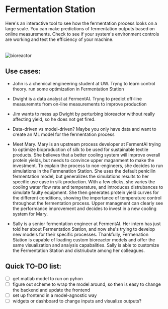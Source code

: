# Fermentation Station
Here's an interactive tool to see how the fermentation process looks on a large scale. You can make predictions of fermentation outputs based on online measurements.
Check to see if your system's environment controls are working and test the efficiency of your machine.
\
\
\
![bioreactor](http://www.industrialpenicillinsimulation.com/images/IndPenSim_input_outputs_V2.png)
## Use cases:
- John is a chemical engineering student at UW. Tryng to learn control theory. run some optimization in Fermentation Station

- Dwight is a data analyst at FermentAI. Tryng to predict off-line measuremnts from on-line measurements to improve production

- Jim wants to mess up Dwight by perturbing bioreactor without really affecting yield, so he does not get fired.

- Data-driven vs model-driven? Maybe you only have data and want to create an ML model for the fermentation process

- Meet Mary. Mary is an upstream process developer at FermentAI trying to optimize bioproduction of silk to be used for sustainable textile products. She believes that a better cooling system will improve overall protein yields, but needs to convince upper maganment to make the investment. To explain the process to non-engineers, she decides to run simulations in the Fermenation Station. She uses the default penicilin fermentation model, but generalizes the simulations results to her specific use case in silk production. With a few clicks, she varies the cooling water flow rate and temperature, and introduces distrubances to simulate faulty equipment. She then generates protein yield curves for the different conditions, showing the importance of temperature control throughout the fermentation process. Upper managment can clearly see the performance improvement and decides to invest in a new cooling system for Mary.

- Sally is a senior fermentation engineer at FermentAI. Her intern has just told her about Fermentation Station, and now she's trying to develop new models for their specific processes. Thankfully, Fermenation Station is capable of loading custom bioreactor models and offer the same visualization and analysis capabalities. Sally is able to customize the Fermentation Station and distriubute among her colleagues.  

## Quick TO-DO list:
- [ ] get matlab model to run on pyhon
- [ ] figure out scheme to wrap the model around, so then is easy to change the backend and update the frontend 
- [ ] set up frontend in a model-agnostic way
- [ ] widgets or dashboard to change inputs and visualize outputs?
